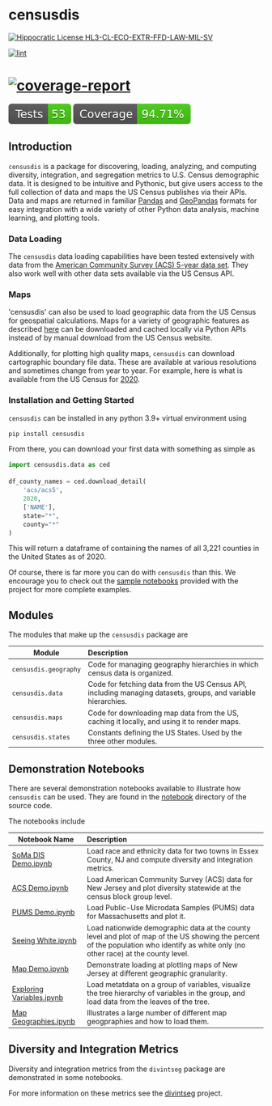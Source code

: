 # censusdis

[![Hippocratic License HL3-CL-ECO-EXTR-FFD-LAW-MIL-SV](https://img.shields.io/static/v1?label=Hippocratic%20License&message=HL3-CL-ECO-EXTR-FFD-LAW-MIL-SV&labelColor=5e2751&color=bc8c3d)](https://firstdonoharm.dev/version/3/0/cl-eco-extr-ffd-law-mil-sv.html)

[![lint](https://github.com/vengroff/censusdis/actions/workflows/lint.yml/badge.svg)](https://github.com/vengroff/censusdis/actions/workflows/lint.yml)
# [![coverage-report](https://github.com/vengroff/censusdis/actions/workflows/coverage-report.yml/badge.svg)](https://github.com/vengroff/censusdis/actions/workflows/coverage-report.yml)

![Tests Badge](reports/junit/tests-badge.svg)
![Coverage Badge](reports/coverage/coverage-badge.svg)

## Introduction 

`censusdis` is a package for discovering, loading, analyzing, and computing
diversity, integration, and segregation metrics
to U.S. Census demographic data. It is designed to be intuitive and Pythonic,
but give users access to the full collection of data and maps the US Census
publishes via their APIs. Data and maps are returned in familiar
[Pandas](https://pandas.pydata.org/)
and 
[GeoPandas](https://geopandas.org/en/stable/)
formats for easy integration with a wide variety of other Python data 
analysis, machine learning, and plotting tools.

### Data Loading

The `censusdis` data loading capabilities have been tested extensively with data from the 
[American Community Survey (ACS) 5-year data set](https://www.census.gov/data/developers/data-sets/acs-5year.html).
They also work well with other data sets available via the US Census API. 

### Maps

'censusdis' can also be used to load geographic data from the US Census
for geospatial calculations. Maps for a variety of geographic features 
as described [here](https://www.census.gov/cgi-bin/geo/shapefiles/index.php)
can be downloaded and cached locally via Python APIs instead of by manual
download from the US Census website.

Additionally, for plotting high quality maps, `censusdis` can download
cartographic boundary file data. These are available at various resolutions
and sometimes change from year to year. For example, here is what is
available from the US Census for 
[2020](https://www.census.gov/geographies/mapping-files/time-series/geo/cartographic-boundary.2020.html).

### Installation and Getting Started

`censusdis` can be installed in any python 3.9+ virtual environment using

```shell
pip install censusdis
```

From there, you can download your first data with something as simple as

```python
import censusdis.data as ced

df_county_names = ced.download_detail(
    'acs/acs5',
    2020,
    ['NAME'],
    state="*",
    county="*"
)
```

This will return a dataframe of containing the names of all 3,221 counties
in the United States as of 2020.

Of course, there is far more you can do with `censusdis` than this. We encourage
you to check out the [sample notebooks](https://github.com/vengroff/censusdis/tree/main/notebooks)
provided with the project for more complete examples.

## Modules

The modules that make up the `censusdis` package are

| Module                | Description                                                                                                   |
|-----------------------|:--------------------------------------------------------------------------------------------------------------|
| `censusdis.geography` | Code for managing geography hierarchies in which census data is organized.                                    | 
| `censusdis.data`      | Code for fetching data from the US Census API, including managing datasets, groups, and variable hierarchies. |
| `censusdis.maps`      | Code for downloading map data from the US, caching it locally, and using it to render maps.                   |
| `censusdis.states`    | Constants defining the US States. Used by the three other modules.                                            |

## Demonstration Notebooks

There are several demonstration notebooks available to illustrate how `censusdis` can
be used. They are found in the 
[notebook](https://github.com/vengroff/censusdis/tree/main/notebooks) 
directory of the source code.

The notebooks include

| Notebook Name                                                                                                      | Description                                                                                                                                                                          |
|--------------------------------------------------------------------------------------------------------------------|:-------------------------------------------------------------------------------------------------------------------------------------------------------------------------------------|
| [SoMa DIS Demo.ipynb](https://github.com/vengroff/censusdis/blob/main/notebooks/SoMa%20DIS%20Demo.ipynb)           | Load race and ethnicity data for two towns in Essex County, NJ and compute diversity and integration metrics.                                                                        |
| [ACS Demo.ipynb](https://github.com/vengroff/censusdis/blob/main/notebooks/ACS%20Demo.ipynb)                       | Load American Community Survey (ACS) data for New Jersey and plot diversity statewide at the census block group level.                                                               |
| [PUMS Demo.ipynb](https://github.com/vengroff/censusdis/blob/main/notebooks/PUMS%20Demo.ipynb)                     | Load Public-Use Microdata Samples (PUMS) data for Massachusetts and plot it.                                                                                                         |
| [Seeing White.ipynb](https://github.com/vengroff/censusdis/blob/main/notebooks/Seeing%20White.ipynb)               | Load nationwide demographic data at the county level and plot of map of the US showing the percent of the population who identify as white only (no other race) at the county level. | 
| [Map Demo.ipynb](https://github.com/vengroff/censusdis/blob/main/notebooks/Map%20Demo.ipynb)                       | Demonstrate loading at plotting maps of New Jersey at different geographic granularity.                                                                                              |
| [Exploring Variables.ipynb](https://github.com/vengroff/censusdis/blob/main/notebooks/Exploring%20Variables.ipynb) | Load metatdata on a group of variables, visualize the tree hierarchy of variables in the group, and load data from the leaves of the tree.                                           |
| [Map Geographies.ipynb](https://github.com/vengroff/censusdis/blob/main/notebooks/Map%20Geographies.ipynb)         | Illustrates a large number of different map geogpraphies and how to load them.                                                                                                       |

## Diversity and Integration Metrics

Diversity and integration metrics from the `divintseg` package are 
demonstrated in some notebooks.

For more information on these metrics
see the [divintseg](https://github.com/vengroff/divintseg/) 
project.


